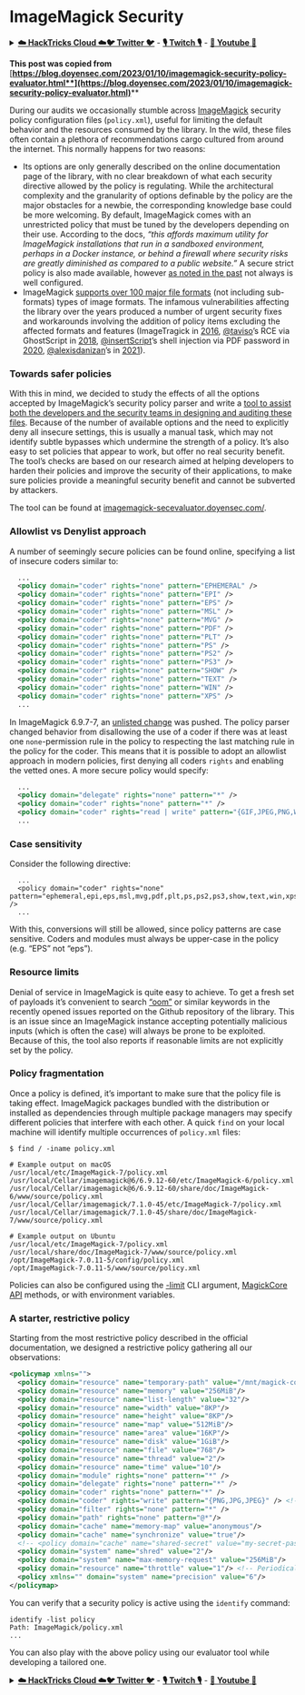 # ImageMagick Security

<details>

<summary><a href="https://cloud.hacktricks.xyz/pentesting-cloud/pentesting-cloud-methodology"><strong>☁️ HackTricks Cloud ☁️</strong></a><a href="https://twitter.com/carlospolopm"><strong>🐦 Twitter 🐦</strong></a> - <a href="https://www.twitch.tv/hacktricks_live/schedule"><strong>🎙️ Twitch 🎙️</strong></a> - <a href="https://www.youtube.com/@hacktricks_LIVE"><strong>🎥 Youtube 🎥</strong></a></summary>

* Do you work in a **cybersecurity company**? Do you want to see your **company advertised in HackTricks**? or do you want to have access to the **latest version of the PEASS or download HackTricks in PDF**? Check the [**SUBSCRIPTION PLANS**](https://github.com/sponsors/carlospolop)!
* Discover [**The PEASS Family**](https://opensea.io/collection/the-peass-family), our collection of exclusive [**NFTs**](https://opensea.io/collection/the-peass-family)
* Get the [**official PEASS & HackTricks swag**](https://peass.creator-spring.com)
* **Join the** [**💬**](https://emojipedia.org/speech-balloon/) [**Discord group**](https://discord.gg/hRep4RUj7f) or the [**telegram group**](https://t.me/peass) or **follow** me on **Twitter** [**🐦**](https://github.com/carlospolop/hacktricks/tree/7af18b62b3bdc423e11444677a6a73d4043511e9/\[https:/emojipedia.org/bird/README.md)[**@carlospolopm**](https://twitter.com/carlospolopm)**.**
* **Share your hacking tricks by submitting PRs to the** [**hacktricks repo**](https://github.com/carlospolop/hacktricks) **and** [**hacktricks-cloud repo**](https://github.com/carlospolop/hacktricks-cloud).

</details>

**This post was copied from** [**https://blog.doyensec.com/2023/01/10/imagemagick-security-policy-evaluator.html**](https://blog.doyensec.com/2023/01/10/imagemagick-security-policy-evaluator.html)****

During our audits we occasionally stumble across [ImageMagick](https://imagemagick.org/) security policy configuration files (`policy.xml`), useful for limiting the default behavior and the resources consumed by the library. In the wild, these files often contain a plethora of recommendations cargo cultured from around the internet. This normally happens for two reasons:

* Its options are only generally described on the online documentation page of the library, with no clear breakdown of what each security directive allowed by the policy is regulating. While the architectural complexity and the granularity of options definable by the policy are the major obstacles for a newbie, the corresponding knowledge base could be more welcoming. By default, ImageMagick comes with an unrestricted policy that must be tuned by the developers depending on their use. According to the docs, _“this affords maximum utility for ImageMagick installations that run in a sandboxed environment, perhaps in a Docker instance, or behind a firewall where security risks are greatly diminished as compared to a public website.”_ A secure strict policy is also made available, however [as noted in the past](https://www.synacktiv.com/en/publications/playing-with-imagetragick-like-its-2016.html) not always is well configured.
* ImageMagick [supports over 100 major file formats](https://imagemagick.org/script/formats.php#supported) (not including sub-formats) types of image formats. The infamous vulnerabilities affecting the library over the years produced a number of urgent security fixes and workarounds involving the addition of policy items excluding the affected formats and features (ImageTragick in [2016](https://imagetragick.com/), [@taviso](https://twitter.com/taviso)’s RCE via GhostScript in [2018](https://seclists.org/oss-sec/2018/q3/142), [@insertScript](https://twitter.com/insertScript)’s shell injection via PDF password in [2020](https://insert-script.blogspot.com/2020/11/imagemagick-shell-injection-via-pdf.html), [@alexisdanizan](https://twitter.com/alexisdanizan)’s in [2021](https://www.synacktiv.com/en/publications/playing-with-imagetragick-like-its-2016.html)).

### Towards safer policies <a href="#towards-safer-policies" id="towards-safer-policies"></a>

With this in mind, we decided to study the effects of all the options accepted by ImageMagick’s security policy parser and write a [tool to assist both the developers and the security teams in designing and auditing these files](https://imagemagick-secevaluator.doyensec.com/). Because of the number of available options and the need to explicitly deny all insecure settings, this is usually a manual task, which may not identify subtle bypasses which undermine the strength of a policy. It’s also easy to set policies that appear to work, but offer no real security benefit. The tool’s checks are based on our research aimed at helping developers to harden their policies and improve the security of their applications, to make sure policies provide a meaningful security benefit and cannot be subverted by attackers.

The tool can be found at [imagemagick-secevaluator.doyensec.com/](https://imagemagick-secevaluator.doyensec.com/).

### Allowlist vs Denylist approach <a href="#allowlist-vs-denylist-approach" id="allowlist-vs-denylist-approach"></a>

A number of seemingly secure policies can be found online, specifying a list of insecure coders similar to:

```xml
  ...
  <policy domain="coder" rights="none" pattern="EPHEMERAL" />
  <policy domain="coder" rights="none" pattern="EPI" />
  <policy domain="coder" rights="none" pattern="EPS" />
  <policy domain="coder" rights="none" pattern="MSL" />
  <policy domain="coder" rights="none" pattern="MVG" />
  <policy domain="coder" rights="none" pattern="PDF" />
  <policy domain="coder" rights="none" pattern="PLT" />
  <policy domain="coder" rights="none" pattern="PS" />
  <policy domain="coder" rights="none" pattern="PS2" />
  <policy domain="coder" rights="none" pattern="PS3" />
  <policy domain="coder" rights="none" pattern="SHOW" />
  <policy domain="coder" rights="none" pattern="TEXT" />
  <policy domain="coder" rights="none" pattern="WIN" />
  <policy domain="coder" rights="none" pattern="XPS" />
  ...
```

In ImageMagick 6.9.7-7, an [unlisted change](https://blog.awm.jp/2017/02/09/imagemagick-en/) was pushed. The policy parser changed behavior from disallowing the use of a coder if there was at least one `none`-permission rule in the policy to respecting the last matching rule in the policy for the coder. This means that it is possible to adopt an allowlist approach in modern policies, first denying all coders `rights` and enabling the vetted ones. A more secure policy would specify:

```xml
  ...
  <policy domain="delegate" rights="none" pattern="*" />
  <policy domain="coder" rights="none" pattern="*" />
  <policy domain="coder" rights="read | write" pattern="{GIF,JPEG,PNG,WEBP}" />
  ...
```

### Case sensitivity <a href="#case-sensitivity" id="case-sensitivity"></a>

Consider the following directive:

```
  ...
  <policy domain="coder" rights="none" pattern="ephemeral,epi,eps,msl,mvg,pdf,plt,ps,ps2,ps3,show,text,win,xps" />
  ...
```

With this, conversions will still be allowed, since policy patterns are case sensitive. Coders and modules must always be upper-case in the policy (e.g. “EPS” not “eps”).

### Resource limits <a href="#resource-limits" id="resource-limits"></a>

Denial of service in ImageMagick is quite easy to achieve. To get a fresh set of payloads it’s convenient to search [“oom”](https://github.com/ImageMagick/ImageMagick/issues?q=oom) or similar keywords in the recently opened issues reported on the Github repository of the library. This is an issue since an ImageMagick instance accepting potentially malicious inputs (which is often the case) will always be prone to be exploited. Because of this, the tool also reports if reasonable limits are not explicitly set by the policy.

### Policy fragmentation <a href="#policy-fragmentation" id="policy-fragmentation"></a>

Once a policy is defined, it’s important to make sure that the policy file is taking effect. ImageMagick packages bundled with the distribution or installed as dependencies through multiple package managers may specify different policies that interfere with each other. A quick `find` on your local machine will identify multiple occurrences of `policy.xml` files:

```shell-session
$ find / -iname policy.xml

# Example output on macOS
/usr/local/etc/ImageMagick-7/policy.xml
/usr/local/Cellar/imagemagick@6/6.9.12-60/etc/ImageMagick-6/policy.xml
/usr/local/Cellar/imagemagick@6/6.9.12-60/share/doc/ImageMagick-6/www/source/policy.xml
/usr/local/Cellar/imagemagick/7.1.0-45/etc/ImageMagick-7/policy.xml
/usr/local/Cellar/imagemagick/7.1.0-45/share/doc/ImageMagick-7/www/source/policy.xml

# Example output on Ubuntu
/usr/local/etc/ImageMagick-7/policy.xml
/usr/local/share/doc/ImageMagick-7/www/source/policy.xml
/opt/ImageMagick-7.0.11-5/config/policy.xml
/opt/ImageMagick-7.0.11-5/www/source/policy.xml

```

Policies can also be configured using the [-limit](https://imagemagick.org/script/command-line-options.php#limit) CLI argument, [MagickCore API](https://imagemagick.org/api/resource.php#SetMagickResourceLimit) methods, or with environment variables.

### A starter, restrictive policy <a href="#a-starter-restrictive-policy" id="a-starter-restrictive-policy"></a>

Starting from the most restrictive policy described in the official documentation, we designed a restrictive policy gathering all our observations:

```xml
<policymap xmlns="">
  <policy domain="resource" name="temporary-path" value="/mnt/magick-conversions-with-restrictive-permissions"/> <!-- the location should only be accessible to the low-privileged user running ImageMagick -->
  <policy domain="resource" name="memory" value="256MiB"/>
  <policy domain="resource" name="list-length" value="32"/>
  <policy domain="resource" name="width" value="8KP"/>
  <policy domain="resource" name="height" value="8KP"/>
  <policy domain="resource" name="map" value="512MiB"/>
  <policy domain="resource" name="area" value="16KP"/>
  <policy domain="resource" name="disk" value="1GiB"/>
  <policy domain="resource" name="file" value="768"/>
  <policy domain="resource" name="thread" value="2"/>
  <policy domain="resource" name="time" value="10"/>
  <policy domain="module" rights="none" pattern="*" /> 
  <policy domain="delegate" rights="none" pattern="*" />
  <policy domain="coder" rights="none" pattern="*" /> 
  <policy domain="coder" rights="write" pattern="{PNG,JPG,JPEG}" /> <!-- your restricted set of acceptable formats, set your rights needs -->
  <policy domain="filter" rights="none" pattern="*" />
  <policy domain="path" rights="none" pattern="@*"/>
  <policy domain="cache" name="memory-map" value="anonymous"/>
  <policy domain="cache" name="synchronize" value="true"/>
  <!-- <policy domain="cache" name="shared-secret" value="my-secret-passphrase" stealth="True"/> Only needed for distributed pixel cache spanning multiple servers -->
  <policy domain="system" name="shred" value="2"/>
  <policy domain="system" name="max-memory-request" value="256MiB"/>
  <policy domain="resource" name="throttle" value="1"/> <!-- Periodically yield the CPU for at least the time specified in ms -->
  <policy xmlns="" domain="system" name="precision" value="6"/>
</policymap>
```

You can verify that a security policy is active using the `identify` command:

```
identify -list policy
Path: ImageMagick/policy.xml
...
```

You can also play with the above policy using our evaluator tool while developing a tailored one.





<details>

<summary><a href="https://cloud.hacktricks.xyz/pentesting-cloud/pentesting-cloud-methodology"><strong>☁️ HackTricks Cloud ☁️</strong></a><a href="https://twitter.com/carlospolopm"><strong>🐦 Twitter 🐦</strong></a> - <a href="https://www.twitch.tv/hacktricks_live/schedule"><strong>🎙️ Twitch 🎙️</strong></a> - <a href="https://www.youtube.com/@hacktricks_LIVE"><strong>🎥 Youtube 🎥</strong></a></summary>

* Do you work in a **cybersecurity company**? Do you want to see your **company advertised in HackTricks**? or do you want to have access to the **latest version of the PEASS or download HackTricks in PDF**? Check the [**SUBSCRIPTION PLANS**](https://github.com/sponsors/carlospolop)!
* Discover [**The PEASS Family**](https://opensea.io/collection/the-peass-family), our collection of exclusive [**NFTs**](https://opensea.io/collection/the-peass-family)
* Get the [**official PEASS & HackTricks swag**](https://peass.creator-spring.com)
* **Join the** [**💬**](https://emojipedia.org/speech-balloon/) [**Discord group**](https://discord.gg/hRep4RUj7f) or the [**telegram group**](https://t.me/peass) or **follow** me on **Twitter** [**🐦**](https://github.com/carlospolop/hacktricks/tree/7af18b62b3bdc423e11444677a6a73d4043511e9/\[https:/emojipedia.org/bird/README.md)[**@carlospolopm**](https://twitter.com/carlospolopm)**.**
* **Share your hacking tricks by submitting PRs to the** [**hacktricks repo**](https://github.com/carlospolop/hacktricks) **and** [**hacktricks-cloud repo**](https://github.com/carlospolop/hacktricks-cloud).

</details>
